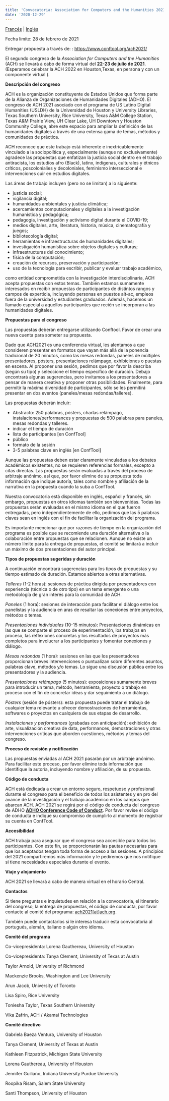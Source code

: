 ```yaml
---
title: 'Convocatoria: Association for Computers and the Humanities 2021'
date: '2020-12-29'
---
```

[Francés](https://ach.org/news/2020/12/appel-a-propositions/) | [Inglés](https://ach.org/news/2020/12/call-for-proposals-association-for-computers-and-the-humanities-2021/)

Fecha límite: 28 de febrero de 2021

Entregar propuesta a través de: : <https://www.conftool.org/ach2021/>

El segundo congreso de la *Association for Computers and the Humanities* (ACH) se llevará a cabo de forma virtual del **22-23 de julio de 2021**. (Esperamos celebrar la ACH 2022 en Houston,Texas, en persona y con un componente virtual ).

**Descripción del congreso**

ACH es la organización constituyente de Estados Unidos que forma parte de la Alianza de Organizaciones de Humanidades Digitales (ADHO). El congreso de ACH 2021 asociado con el programa de US Latino Digital Humanities (USLDH) de la Universidad de Houston y University Libraries, Texas Southern University, Rice University, Texas A&amp;M College Station, Texas A&amp;M Prairie View, UH Clear Lake, UH Downtown y Houston Community College, abre este espacio para ampliar la definición de las humanidades digitales a través de una extensa gama de temas, métodos y comunidades de práctica.

ACH reconoce que este trabajo está inherente e inextricablemente vinculado a la sociopolítica y, especialmente (aunque no exclusivamente) agradece las propuestas que enfatizan la justicia social dentro en el trabajo antiracista, los estudios afro (Black), latinx, indígenas, culturales y étnicos críticos, poscolonialies y decoloniales, feminismo interseccional e intervenciones cuir en estudios digitales.

Las áreas de trabajo incluyen (pero no se limitan) a lo siguiente:

- justicia social;
- vigilancia digital;
- humanidades ambientales y justicia climática;
- acercamientos computacionales y digitales a la investigación humanística y pedagógica;
- pedagogía, investigación y activismo digital durante el COVID-19;
- medios digitales, arte, literatura, historia, música, cinematografía y juegos;
- bibliotecología digital;
- herramientas e infraestructuras de humanidades digitales;
- investigación humanística sobre objetos digitales y culturas;
- infraestructuras del conocimiento;
- física de la computación;
- creación de recursos, preservación y participación;
- uso de la tecnología para escribir, publicar y evaluar trabajo académico,

como entidad comprometida con la investigación interdisciplinaria, ACH acepta propuestas con estos temas. También estamos sumamente interesados en recibir propuestas de participantes de distintos rangos y campos de experticia, incluyendo personas en puestos alt-ac, empleos fuera de la universidad y estudiantes graduados. Además, hacemos un llamado especial a aquellos participantes que recién se incorporan a las humanidades digitales.

**Propuestas para el congreso**

Las propuestas deberán entregarse utilizando Conftool. Favor de crear una nueva cuenta para someter su propuesta.

Dado que ACH2021 es una conferencia virtual, les alentamos a que consideren presentar en formatos que vayan más allá de la ponencia tradicional de 20 minutos, como las mesas redondas, paneles de múltiples presentadores, pósters, presentaciones relámpago, exhibiciones o puestas en escena. Al proponer una sesión, pedimos que por favor la describa (según su tipo) y seleccione el tiempo específico de duración. Debajo encontrará algunas sugerencias, pero invitamos a los presentadores a pensar de manera creativa y proponer otras posibilidades. Finalmente, para permitir la máxima diversidad de participantes, sólo se les permitirá presentar en dos eventos (paneles/mesas redondas/talleres).

Las propuestas deberán incluir:

- Abstracto: 250 palabras, pósters, charlas relámpago, instalaciones/performances y propuestas de 500 palabras para paneles, mesas redondas y talleres.
- indicar el tiempo de duración
- lista de participantes \[en ConfTool\]
- público
- formato de la sesión
- 3-5 palabras clave en inglés \[en ConfTool\]

Aunque las propuestas deben estar claramente vinculadas a los debates académicos existentes, no se requieren referencias formales, excepto a citas directas. Las propuestas serán evaluadas a través del proceso de arbitraje anónimo, así que, por favor elimine de su propuesta toda información que indique autoría, tales como nombre y afiliación de la narrativa en la propuesta cuando la suba a ConfTool.

Nuestra convocatoria está disponible en inglés, español y francés, sin embargo, propuestas en otros idiomas también son bienvenidas. Todas las propuestas serán evaluadas en el mismo idioma en el que fueron entregadas, pero independientemente de ello, pedimos que las 5 palabras claves sean en inglés con el fin de facilitar la organización del programa.

Es importante mencionar que por razones de tiempo en la organización del programa es posible que se recomiende una duración alternativa o la colaboración entre propuestas que se relacionen. Aunque no existe un número límite para la entrega de propuestas, el comité se limitará a incluir un máximo de dos presentaciones del autor principal.

**Tipos de propuestas sugeridas y duración**

A continuación encontrará sugerencias para los tipos de propuestas y su tiempo estimado de duración. Estamos abiertos a otras alternativas.

*Talleres* (1-2 horas): sesiones de práctica dirigida por presentadores con experiencia (técnica o de otro tipo) en un tema emergente o una metodología de gran interés para la comunidad de ACH.

*Paneles* (1 hora): sesiones de interacción para facilitar el diálogo entre los panelistas y la audiencia en aras de resaltar las conexiones entre proyectos, métodos o temas.

*Presentaciones individuales* (10-15 minutos): Presentaciones dinámicas en las que se comparte el proceso de experimentación, los trabajos en proceso, las reflexiones concretas y los resultados de proyectos más completos para involucrar a los participantes y fomentar conexiones y diálogo.

*Mesas redondas* (1 hora): sesiones en las que los presentadores proporcionan breves intervenciones o puntualizan sobre diferentes asuntos, palabras clave, métodos y/o temas. Lo sigue una discusión pública entre los presentadores y la audiencia.

*Presentaciones relámpago* (5 minutos): exposiciones sumamente breves para introducir un tema, método, herramienta, proyecto o trabajo en proceso con el fin de concretar ideas y dar seguimiento a un diálogo.

*Pósters* (sesión de pósters): esta propuesta puede tratar el trabajo de cualquier tema relevante u ofrecer demostraciones de herramientas, softwares o proyectos en cualquiera de sus etapas de desarrollo.

*Instalaciones y performances* (grabadas con anticipación): exhibición de arte, visualización creativa de data, performances, demostraciones y otras intervenciones críticas que aborden cuestiones, métodos y temas del congreso.

**Proceso de revisión y notificación**

Las propuestas enviadas al ACH 2021 pasarán por un arbitraje anónimo. Para facilitar este proceso, por favor elimine toda información que identifique la autoría, incluyendo nombre y afiliación, de su propuesta.

**Código de conducta**

ACH está dedicada a crear un entorno seguro, respetuoso y profesional durante el congreso para el beneficio de todos los asistentes y en pro del avance de la investigación y el trabajo académico en los campos que abarcan ACH. ACH 2021 se regirá por el código de conducta del congreso de ADHO [**ADHO Conference Code of Conduct**](http://adho.org/administration/conference-coordinating-program-committee/adho-conference-code-conduct). Por favor revise el código de conducta e indique su compromiso de cumplirlo al momento de registrar su cuenta en ConfTool.

**Accesibilidad**

ACH trabaja para asegurar que el congreso sea accesible para todos los participantes. Con este fin, se proporcionarán las pautas necesarias para que los aceptados tengan toda forma de acceso a las sesiones. A principios del 2021 compartiremos más información y le pediremos que nos notifique si tiene necesidades especiales durante el evento.

**Viaje y alojamiento**

ACH 2021 se llevará a cabo de manera virtual en el horario Central.

**Contactos**

Si tiene preguntas e inquietudes en relación a la convocatoria, el itinerario del congreso, la entrega de propuestas, el código de conducta, por favor contacte al comité del programa: [ach2021\[at\]ach.org](mailto:ach2021@ach.org).

También puede contactarlos si le interesa traducir esta convocatoria al portugués, alemán, italiano o algún otro idioma.

**Comité del programa**

Co-vicepresidenta: Lorena Gauthereau, University of Houston

Co-vicepresidenta: Tanya Clement, University of Texas at Austin

Taylor Arnold, University of Richmond

Mackenzie Brooks, Washington and Lee University

Arun Jacob, University of Toronto

Lisa Spiro, Rice University

Toniesha Taylor, Texas Southern University

Vika Zafrin, ACH / Akamai Technologies

**Comité directivo**

Gabriela Baeza Ventura, University of Houston

Tanya Clement, University of Texas at Austin

Kathleen Fitzpatrick, Michigan State University

Lorena Gauthereau, University of Houston

Jennifer Guiliano, Indiana University Purdue University

Roopika Risam, Salem State University

Santi Thompson, University of Houston